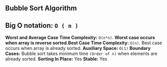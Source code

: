 ## Bubble Sort Algorithm
## Big O notation: `O ( n )`

**Worst and Average Case Time Complexity:** `O(n*n)`.
**Worst case occurs when array is reverse sorted.Best Case Time Complexity:** `O(n)`. Best case occurs when array is already sorted.
**Auxiliary Space:** `O(1)`
**Boundary Cases:** Bubble sort takes minimum time `(Order of n)` when elements are already sorted.
**Sorting In Place:** Yes
**Stable:** Yes